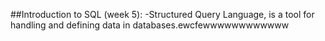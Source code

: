 ##Introduction to SQL (week 5):
-Structured Query Language, is a tool for handling and defining data in databases.ewcfewwwwwwwwwwww